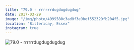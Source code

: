 ```yaml
---
title: "79.0 - rrrrrrdugdugdugdug"
date: 2017-03-29
image: "/img/photo/4999580c3ad0f3e9bef552329fb204f5.jpg"
location: "Billericay, Essex"
instagram: true
---
```


![79.0 - rrrrrrdugdugdugdug](/img/photo/4999580c3ad0f3e9bef552329fb204f5.jpg)
